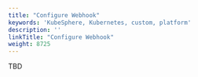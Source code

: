 ```yaml
---
title: "Configure Webhook"
keywords: 'KubeSphere, Kubernetes, custom, platform'
description: ''
linkTitle: "Configure Webhook"
weight: 8725
---
```


TBD

